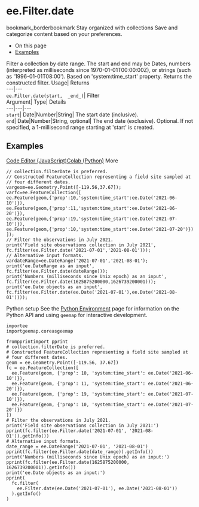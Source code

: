  
#  ee.Filter.date 
bookmark_borderbookmark Stay organized with collections  Save and categorize content based on your preferences.
  * On this page
  * [Examples](https://developers.google.com/earth-engine/apidocs/ee-filter-date#examples)


Filter a collection by date range. The start and end may be Dates, numbers 
(interpreted as milliseconds since 1970-01-01T00:00:00Z), or strings (such as '1996-01-01T08:00'). Based on 'system:time_start' property.
Returns the constructed filter.
Usage| Returns  
---|---  
`ee.Filter.date(start,  _end_)`| Filter  
Argument| Type| Details  
---|---|---  
`start`| Date|Number|String| The start date (inclusive).  
`end`| Date|Number|String, optional| The end date (exclusive). Optional. If not specified, a 1-millisecond range starting at 'start' is created.  
## Examples
[Code Editor (JavaScript)](https://developers.google.com/earth-engine/apidocs/ee-filter-date#code-editor-javascript-sample)[Colab (Python)](https://developers.google.com/earth-engine/apidocs/ee-filter-date#colab-python-sample) More
```
// collection.filterDate is preferred.
// Constructed FeatureCollection representing a field site sampled at
// four different dates.
vargeom=ee.Geometry.Point([-119.56,37.67]);
varfc=ee.FeatureCollection([
ee.Feature(geom,{'prop':10,'system:time_start':ee.Date('2021-06-10')}),
ee.Feature(geom,{'prop':11,'system:time_start':ee.Date('2021-06-20')}),
ee.Feature(geom,{'prop':19,'system:time_start':ee.Date('2021-07-10')}),
ee.Feature(geom,{'prop':10,'system:time_start':ee.Date('2021-07-20')})
]);
// Filter the observations in July 2021.
print('Field site observations collection in July 2021',
fc.filter(ee.Filter.date('2021-07-01','2021-08-01')));
// Alternative input formats.
vardateRange=ee.DateRange('2021-07-01','2021-08-01');
print('ee.DateRange as an input',
fc.filter(ee.Filter.date(dateRange)));
print('Numbers (milliseconds since Unix epoch) as an input',
fc.filter(ee.Filter.date(1625875200000,1626739200001)));
print('ee.Date objects as an input',
fc.filter(ee.Filter.date(ee.Date('2021-07-01'),ee.Date('2021-08-01'))));
```
Python setup
See the [ Python Environment](https://developers.google.com/earth-engine/guides/python_install) page for information on the Python API and using `geemap` for interactive development.
```
importee
importgeemap.coreasgeemap
```
```
frompprintimport pprint
# collection.filterDate is preferred.
# Constructed FeatureCollection representing a field site sampled at
# four different dates.
geom = ee.Geometry.Point([-119.56, 37.67])
fc = ee.FeatureCollection([
  ee.Feature(geom, {'prop': 10, 'system:time_start': ee.Date('2021-06-10')}),
  ee.Feature(geom, {'prop': 11, 'system:time_start': ee.Date('2021-06-20')}),
  ee.Feature(geom, {'prop': 19, 'system:time_start': ee.Date('2021-07-10')}),
  ee.Feature(geom, {'prop': 10, 'system:time_start': ee.Date('2021-07-20')})
])
# Filter the observations in July 2021.
print('Field site observations collection in July 2021:')
pprint(fc.filter(ee.Filter.date('2021-07-01', '2021-08-01')).getInfo())
# Alternative input formats.
date_range = ee.DateRange('2021-07-01', '2021-08-01')
pprint(fc.filter(ee.Filter.date(date_range)).getInfo())
print('Numbers (milliseconds since Unix epoch) as an input:')
pprint(fc.filter(ee.Filter.date(1625875200000, 1626739200001)).getInfo())
print('ee.Date objects as an input:')
pprint(
  fc.filter(
    ee.Filter.date(ee.Date('2021-07-01'), ee.Date('2021-08-01'))
  ).getInfo()
)
```

